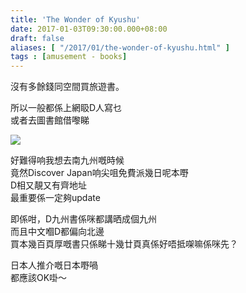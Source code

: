 ```yaml
---
title: 'The Wonder of Kyushu'
date: 2017-01-03T09:30:00.000+08:00
draft: false
aliases: [ "/2017/01/the-wonder-of-kyushu.html" ]
tags : [amusement - books]
---
```


沒有多餘錢同空間買旅遊書。  
  
所以一般都係上網𥄫D人寫乜  
或者去圖書館借嚟睇  

![](/images/wonderkyushu.jpg)

好難得响我想去南九州嘅時候  
竟然Discover Japan响尖咀免費派幾日呢本嘢  
D相又靚又有齊地址  
最重要係一定夠update  
  
即係咁，D九州書係咪都講晒成個九州  
而且中文嗰D都偏向北邊  
買本幾百頁厚嘅書只係睇十幾廿頁真係好唔抵㗎嘛係咪先？  
  
日本人推介嘅日本嘢喎  
都應該OK啩～
